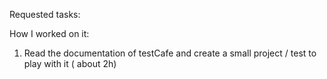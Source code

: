 Requested tasks:

How I worked on it:
1. Read the documentation of testCafe and create a small project / test to play with it ( about 2h)